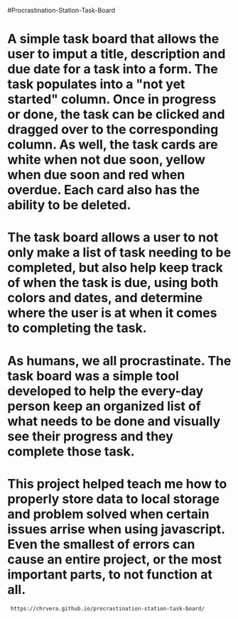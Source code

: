 #Procrastination-Station-Task-Board

# A simple task board that allows the user to imput a title, description and due date for a task into a form. The task populates into a "not yet started" column. Once in progress or done, the task can be clicked and dragged over to the corresponding column. As well, the task cards are white when not due soon, yellow when due soon and red when overdue. Each card also has the ability to be deleted.

# The task board allows a user to not only make a list of task needing to be completed, but also help keep track of when the task is due, using both colors and dates, and determine where the user is at when it comes to completing the task.

# As humans, we all procrastinate. The task board was a simple tool developed to help the every-day person keep an organized list of what needs to be done and visually see their progress and they complete those task.

# This project helped teach me how to properly store data to local storage and problem solved when certain issues arrise when using javascript. Even the smallest of errors can cause an entire project, or the most important parts, to not function at all.

```md
 https://chrvera.github.io/procrastination-station-task-board/
 ```